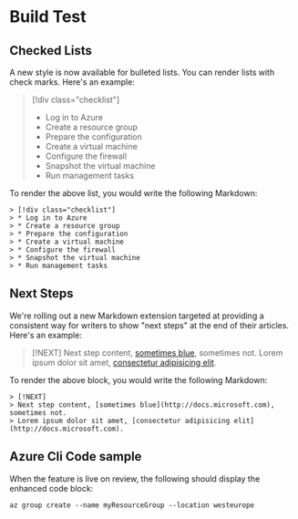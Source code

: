 # Build Test

## Checked Lists
A new style is now available for bulleted lists. You can render lists with check marks. Here's an example:

> [!div class="checklist"]
> * Log in to Azure
> * Create a resource group
> * Prepare the configuration
> * Create a virtual machine
> * Configure the firewall
> * Snapshot the virtual machine
> * Run management tasks

To render the above list, you would write the following Markdown:

```markdown-interavtive
> [!div class="checklist"]
> * Log in to Azure
> * Create a resource group
> * Prepare the configuration
> * Create a virtual machine
> * Configure the firewall
> * Snapshot the virtual machine
> * Run management tasks
```

## Next Steps
We're rolling out a new Markdown extension targeted at providing a consistent way for writers to show "next steps" at the end of their articles. Here's an example:

> [!NEXT]
> Next step content, [sometimes blue](http://docs.microsoft.com), sometimes not.
> Lorem ipsum dolor sit amet, [consectetur adipisicing elit](http://docs.microsoft.com).

To render the above block, you would write the following Markdown:

```markdown-interavtive
> [!NEXT]
> Next step content, [sometimes blue](http://docs.microsoft.com), sometimes not.
> Lorem ipsum dolor sit amet, [consectetur adipisicing elit](http://docs.microsoft.com).
```

## Azure Cli Code sample

When the feature is live on review, the following should display the enhanced code block:

```azurecli-interactive
az group create --name myResourceGroup --location westeurope
``` 